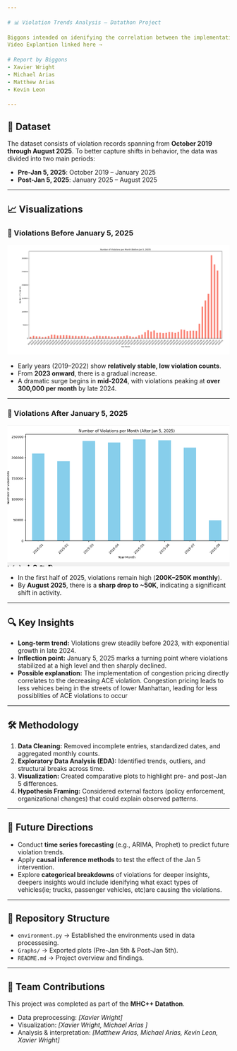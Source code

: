 ```yaml
---

# 📊 Violation Trends Analysis — Datathon Project

Biggons intended on idenifying the correlation between the implementation of congestion pricing and ACE violatons within Manhattan's Central Business District.
Video Explantion linked here → 

# Report by Biggons
- Xavier Wright
- Michael Arias
- Matthew Arias
- Kevin Leon

---
```


## 📂 Dataset

The dataset consists of violation records spanning from **October 2019 through August 2025**. To better capture shifts in behavior, the data was divided into two main periods:

* **Pre-Jan 5, 2025**: October 2019 – January 2025
* **Post-Jan 5, 2025**: January 2025 – August 2025

---

## 📈 Visualizations

### 🔹 Violations Before January 5, 2025

![Pre-Jan 5th](Graphs/Pre-Jan-5th.png)

* Early years (2019–2022) show **relatively stable, low violation counts**.
* From **2023 onward**, there is a gradual increase.
* A dramatic surge begins in **mid-2024**, with violations peaking at **over 300,000 per month** by late 2024.

---

### 🔹 Violations After January 5, 2025

![Post-Jan 5th](Graphs/Post-Jan-5th.png)

* In the first half of 2025, violations remain high (**200K–250K monthly**).
* By **August 2025**, there is a **sharp drop to \~50K**, indicating a significant shift in activity.

---

## 🔍 Key Insights

* **Long-term trend:** Violations grew steadily before 2023, with exponential growth in late 2024.
* **Inflection point:** January 5, 2025 marks a turning point where violations stabilized at a high level and then sharply declined.
* **Possible explanation:** The implementation of congestion pricing directly correlates to the decreasing ACE violation. Congestion pricing leads to less vehices being in the streets of lower Manhattan, leading for less possiblities of ACE violations to occur

---

## 🛠️ Methodology

1. **Data Cleaning:** Removed incomplete entries, standardized dates, and aggregated monthly counts.
2. **Exploratory Data Analysis (EDA):** Identified trends, outliers, and structural breaks across time.
3. **Visualization:** Created comparative plots to highlight pre- and post-Jan 5 differences.
4. **Hypothesis Framing:** Considered external factors (policy enforcement, organizational changes) that could explain observed patterns.

---

## 🚀 Future Directions

* Conduct **time series forecasting** (e.g., ARIMA, Prophet) to predict future violation trends.
* Apply **causal inference methods** to test the effect of the Jan 5 intervention.
* Explore **categorical breakdowns** of violations for deeper insights, deepers insights would include idenifying what exact types of vehicles(ie; trucks, passenger vehicles, etc)are causing the violations.

---

## 📌 Repository Structure
* `environment.py` → Established the environments used in data processesing.
* `Graphs/` → Exported plots (Pre-Jan 5th & Post-Jan 5th).
* `README.md` → Project overview and findings.

---

## 👥 Team Contributions

This project was completed as part of the **MHC++ Datathon**.

* Data preprocessing: *\[Xavier Wright]*
* Visualization: *\[Xavier Wright, Michael Arias ]*
* Analysis & interpretation: *\[Matthew Arias, Michael Arias, Kevin Leon, Xavier Wright]*

